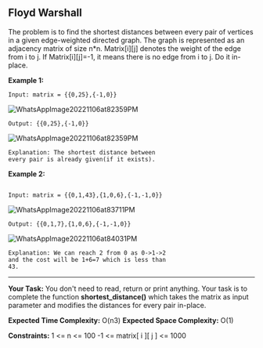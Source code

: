 ## Floyd Warshall

The problem is to find the shortest distances between every pair of vertices in a given edge-weighted directed graph. The graph is represented as an adjacency matrix of size n*n. Matrix[i][j] denotes the weight of the edge from i to j. If Matrix[i][j]=-1, it means there is no edge from i to j.
Do it in-place.

**Example 1:**

```
Input: matrix = {{0,25},{-1,0}}
```
![WhatsAppImage20221106at82359PM](https://user-images.githubusercontent.com/76674591/200365930-d55ea884-7801-49f7-b06e-bf694223f9d4.jpg)
```
Output: {{0,25},{-1,0}}
```
![WhatsAppImage20221106at82359PM](https://user-images.githubusercontent.com/76674591/200365962-8ac32eb0-a3b2-4f26-87f5-17a9dcdc8a92.jpg)
```
Explanation: The shortest distance between
every pair is already given(if it exists).
```

**Example 2:**

```

Input: matrix = {{0,1,43},{1,0,6},{-1,-1,0}}
```
![WhatsAppImage20221106at83711PM](https://user-images.githubusercontent.com/76674591/200366016-0a4cbfaf-518b-4017-95e6-3350c2c63b13.jpg)
```
Output: {{0,1,7},{1,0,6},{-1,-1,0}}
```
![WhatsAppImage20221106at84031PM](https://user-images.githubusercontent.com/76674591/200366037-b6da38af-f845-48c9-9bba-de345ec295ed.jpg)
```
Explanation: We can reach 2 from 0 as 0->1->2
and the cost will be 1+6=7 which is less than 
43.

```
***

**Your Task:**
You don't need to read, return or print anything. Your task is to complete the function **shortest_distance()** which takes the matrix as input parameter and modifies the distances for every pair in-place.

**Expected Time Complexity:** O(n3)
**Expected Space Complexity:** O(1)

**Constraints:**
1 <= n <= 100
-1 <= matrix[ i ][ j ] <= 1000

